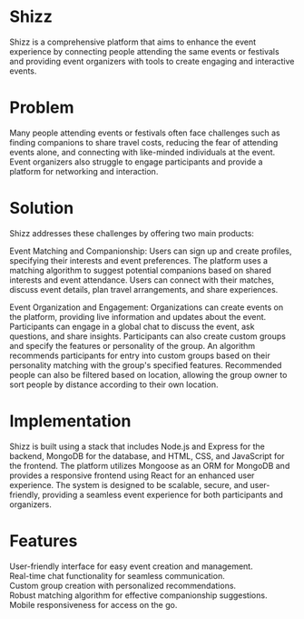 # Shizz
Shizz is a comprehensive platform that aims to enhance the event experience by connecting people attending the same events or festivals and providing event organizers with tools to create engaging and interactive events.

# Problem
Many people attending events or festivals often face challenges such as finding companions to share travel costs, reducing the fear of attending events alone, and connecting with like-minded individuals at the event. Event organizers also struggle to engage participants and provide a platform for networking and interaction.

# Solution
Shizz addresses these challenges by offering two main products:

Event Matching and Companionship: Users can sign up and create profiles, specifying their interests and event preferences. The platform uses a matching algorithm to suggest potential companions based on shared interests and event attendance. Users can connect with their matches, discuss event details, plan travel arrangements, and share experiences.

Event Organization and Engagement: Organizations can create events on the platform, providing live information and updates about the event. Participants can engage in a global chat to discuss the event, ask questions, and share insights. Participants can also create custom groups and specify the features or personality of the group. An algorithm recommends participants for entry into custom groups based on their personality matching with the group's specified features. Recommended people can also be filtered based on location, allowing the group owner to sort people by distance according to their own location.

# Implementation
Shizz is built using a stack that includes Node.js and Express for the backend, MongoDB for the database, and HTML, CSS, and JavaScript for the frontend. The platform utilizes Mongoose as an ORM for MongoDB and provides a responsive frontend using React for an enhanced user experience. The system is designed to be scalable, secure, and user-friendly, providing a seamless event experience for both participants and organizers.

# Features
User-friendly interface for easy event creation and management.<br>
Real-time chat functionality for seamless communication.<br>
Custom group creation with personalized recommendations.<br>
Robust matching algorithm for effective companionship suggestions.<br>
Mobile responsiveness for access on the go.
